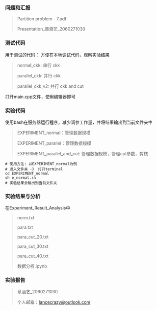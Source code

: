 ### 问题和汇报

> Partition problem - 7.pdf
>
> Presentation_章涵艺\_2060271030

### 测试代码

用于测试的代码： 方便在本地调试代码，观察实验结果

> normal_ckk: 串行 ckk
>
> parallel_ckk: 并行 ckk
>
> parallel_ckk_v2: 并行 ckk and cut

打开main.cpp文件，使用编辑器即可

### 实验代码

使用bash在服务器运行程序，减少调参工作量，并将结果输出到当前文件夹中

> EXPERIMENT_normal：管理数据规模
>
> EXPERIMENT_parallel：管理数据规模
>
> EXPERIMENT_parallel_and_cut: 管理数据规模，管理cut参数，剪枝

```
# 使用方法: 以EXPERIMENT_normal为例
# 进入文件夹 -》 打开terminal
cd EXPERIMENT_normal
sh e_normal.sh
# 实验结果会输出到当前文件夹
```

### 实验结果与分析

在Experiment_Result_Analysis中

> norm.txt
>
> para.txt
>
> para_cut_20.txt
>
> para_cut_30.txt
>
> para_cut_40.txt
>
> 数据分析.ipynb

### 实验报告

> 章涵艺_2060271030
>
> 个人邮箱：lancecrazy@outlook.com

